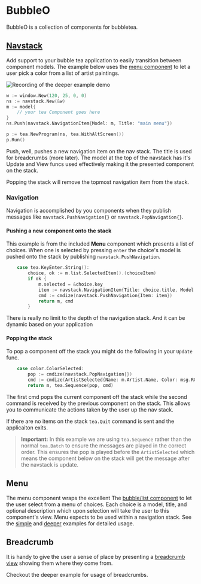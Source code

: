 # BubbleO

BubbleO is a collection of components for bubbletea. 

## [Navstack](https://github.com/KevM/bubbleo/blob/main/navstack/model.go)

Add support to your bubble tea application to easily transition between component models. The example below uses the [menu component](https://github.com/KevM/bubbleo/blob/main/menu/model.go) to let a user pick a color from a list of artist paintings.

<img src="examples/deeper/demo.gif" alt="Recording of the deeper example demo"/>

```go 
w := window.New(120, 25, 0, 0)
ns := navstack.New(&w)
m := model{
    // your tea Component goes here
}
ns.Push(navstack.NavigationItem{Model: m, Title: "main menu"})

p := tea.NewProgram(ns, tea.WithAltScreen())
p.Run()
```

Push, well, pushes a new navigation item on the nav stack. The title is used for breadcrumbs (more later). The model at  the top of the navstack has it's Update and View funcs used effectively making it the presented component on the stack.

Popping the stack will remove the topmost navigation item from the stack. 

### Navigation 

Navigation is accomplished by you components when they publish messages like `navstack.PushNavigation{}` or `navstack.PopNavigation{}`.

#### Pushing a new component onto the stack

This example is from the included **Menu** component which presents a list of choices. When one is selected by pressing `enter` the choice's model is pushed onto the stack by publishing `navstack.PushNavigation`.

```go 
    case tea.KeyEnter.String():
        choice, ok := m.list.SelectedItem().(choiceItem)
        if ok {
            m.selected = &choice.key
            item := navstack.NavigationItem{Title: choice.title, Model: choice.key.Model}
            cmd := cmdize(navstack.PushNavigation{Item: item})
            return m, cmd
        }
```

There is really no limit to the depth of the navigation stack. And it can be dynamic based on your application

#### Popping the stack

To pop a component off the stack you might do the following in your `Update` func. 

```go 
	case color.ColorSelected:
		pop := cmdize(navstack.PopNavigation{})
		cmd := cmdize(ArtistSelected{Name: m.Artist.Name, Color: msg.RGB})
		return m, tea.Sequence(pop, cmd)
```

The first cmd pops the current component off the stack while the second command is received by the previous component on the stack. This allows you to communicate the actions taken by the user up the nav stack. 

If there are no items on the stack `tea.Quit` command is sent and the applicaiton exits.

> **Important:** In this example we are using `tea.Sequence` rather than the normal `tea.Batch` to ensure the messages are played in the correct order. This ensures the pop is played before the `ArtistSelected` which means the component below on the stack will get the message after the navstack is update. 

## Menu

The menu component wraps the excellent The [bubble/list component](https://github.com/charmbracelet/bubbletea/tree/master/examples/list-default) to let the user select from a menu of choices. Each choice is a model, title, and optional description which upon selection will take the user to this component's view. Menu expects to be used within a navigation stack. See the [simple](https://github.com/KevM/bubbleo/tree/main/examples/simple) and [deeper](https://github.com/KevM/bubbleo/tree/main/examples/deeper) examples for detailed usage.

## Breadcrumb

It is handy to give the user a sense of place by presenting a [breadcrumb view](https://www.smashingmagazine.com/2022/04/breadcrumbs-ux-design/) showing them where they come from.

Checkout the deeper example for usage of breadcrumbs.


